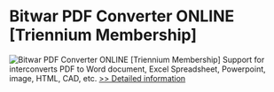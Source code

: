 # Bitwar PDF Converter ONLINE [Triennium Membership]
![Bitwar PDF Converter ONLINE [Triennium Membership]](https://mycommerce.akamaized.net/api/pimages/P301012001/BIG/301012001.PNG)
Support for interconverts PDF to Word document, Excel Spreadsheet, Powerpoint, image, HTML, CAD, etc.
[>> Detailed information](https://secure.shareit.com/shareit/product.html?productid=301012001&affiliateid=200057808)
